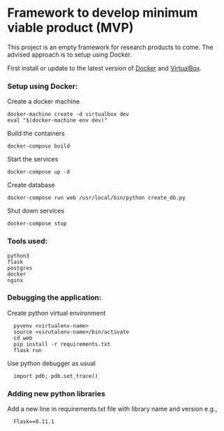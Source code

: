 # Framework to develop minimum viable product (MVP)

This project is an empty framework for research products to come.
The advised approach is to setup using Docker.

First install or update to the latest version of [Docker](https://docs.docker.com/engine/installation/) and [VirtualBox](https://www.virtualbox.org/wiki/Downloads).

### Setup using Docker:

  Create a docker machine

    docker-machine create -d virtualbox dev
    eval "$(docker-machine env dev)"

  Build the containers

    docker-compose build

  Start the services

    docker-compose up -d

  Create database

    docker-compose run web /usr/local/bin/python create_db.py

  Shut down services

    docker-compose stop

### Tools used:

    python3
    flask
    postgres
    docker
    nginx

### Debugging the application:

  Create python virtual environment

      pyvenv <virtualenv-name>
      source <virutalenv-name>/bin/activate
      cd web
      pip install -r requirements.txt
      flask run

  Use python debugger as usual

      import pdb; pdb.set_trace()

### Adding new python libraries

  Add a new line in requirements.txt file with library name and version
  e.g.,

      Flask==0.11.1
